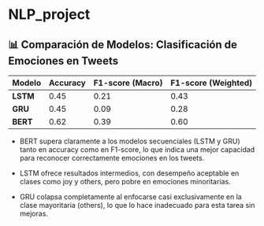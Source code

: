 # NLP_project

## 📊 Comparación de Modelos: Clasificación de Emociones en Tweets

| Modelo | Accuracy | F1-score (Macro) | F1-score (Weighted) |
|--------|----------|------------------|----------------------|
| **LSTM**  | 0.45     | 0.21             | 0.43                 |
| **GRU**   | 0.45     | 0.09             | 0.28                 |
| **BERT**  | 0.62     | 0.39             | 0.60                 |

- BERT supera claramente a los modelos secuenciales (LSTM y GRU) tanto en accuracy como en F1-score, lo que indica una mejor capacidad para reconocer correctamente emociones en los tweets.

- LSTM ofrece resultados intermedios, con desempeño aceptable en clases como joy y others, pero pobre en emociones minoritarias.

- GRU colapsa completamente al enfocarse casi exclusivamente en la clase mayoritaria (others), lo que lo hace inadecuado para esta tarea sin mejoras.
